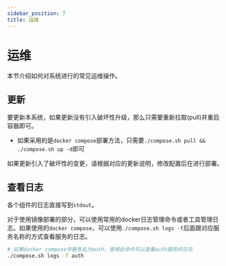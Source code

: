 ```yaml
---
sidebar_position: 7
title: 运维
---
```


# 运维

本节介绍如何对系统进行的常见运维操作。

## 更新

要更新本系统，如果更新没有引入破坏性升级，那么只需要重新拉取(pull)并重启容器即可。
  - 如果采用的是`docker compose`部署方法，只需要`./compose.sh pull && ./compose.sh up -d`即可

如果更新引入了破坏性的变更，请根据对应的更新说明，修改配置后在进行部署。

## 查看日志

各个组件的日志直接写到`stdout`。

对于使用镜像部署的部分，可以使用常用的docker日志管理命令或者工具管理日志。如果使用的`docker compose`，可以使用`./compose.sh logs -f`后面跟对应服务名称的方式查看服务的日志。

```bash
# 如果docker compose中服务名为auth，使用此命令可以查看auth服务的日志
./compose.sh logs -f auth
```


